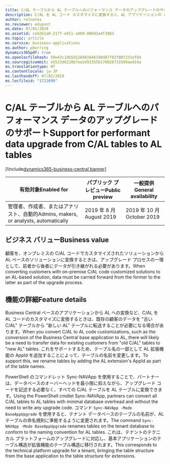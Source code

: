 ```yaml
---
title: C/AL テーブルから AL テーブルへのパフォーマンス データのアップグレードのサポート
description: C/AL を AL コード カスタマイズに変換すると、AL アプリケーションの AppId を含むようにデータ テーブルの名前が変更され、変換されたソリューションでデータを使用できることが保証されます。
author: relnotes
ms.reviewer: edupont
ms.date: 07/01/2019
ms.assetid: ced261a0-2177-e911-a960-000d3a4f3883
ms.topic: article
ms.service: business-applications
ms.author: pborring
dynamics365pdf: true
ms.openlocfilehash: 59e43c1db5d228481646190d87f82f88f231ef84
ms.sourcegitcommit: e5523d6228bfee2d93355b170028731509aed19a
ms.translationtype: HT
ms.contentlocale: ja-JP
ms.lasthandoff: 07/02/2019
ms.locfileid: "1722699"
---
```

# <a name="support-for-performant-data-upgrade-from-cal-tables-to-al-tables"></a><span data-ttu-id="eabf1-103">C/AL テーブルから AL テーブルへのパフォーマンス データのアップグレードのサポート</span><span class="sxs-lookup"><span data-stu-id="eabf1-103">Support for performant data upgrade from C/AL tables to AL tables</span></span>
[!include[dynamics365-business-central banner](../includes/dynamics365-business-central.md)]

| <span data-ttu-id="eabf1-104">有効対象</span><span class="sxs-lookup"><span data-stu-id="eabf1-104">Enabled for</span></span>    |  <span data-ttu-id="eabf1-105">パブリック プレビュー</span><span class="sxs-lookup"><span data-stu-id="eabf1-105">Public preview</span></span> | <span data-ttu-id="eabf1-106">一般提供</span><span class="sxs-lookup"><span data-stu-id="eabf1-106">General availability</span></span> | 
| ---------- | ---------- |---------- |
|<span data-ttu-id="eabf1-107">管理者、作成者、またはアナリスト、自動的</span><span class="sxs-lookup"><span data-stu-id="eabf1-107">Admins, makers, or analysts, automatically</span></span>|<span data-ttu-id="eabf1-108">2019 年 8 月</span><span class="sxs-lookup"><span data-stu-id="eabf1-108">August 2019</span></span>| <span data-ttu-id="eabf1-109">2019 年 10 月</span><span class="sxs-lookup"><span data-stu-id="eabf1-109">October 2019</span></span>|


## <a name="business-value"></a><span data-ttu-id="eabf1-110">ビジネス バリュー</span><span class="sxs-lookup"><span data-stu-id="eabf1-110">Business value</span></span>
<!-- bv start -->
<span data-ttu-id="eabf1-111">顧客を、オンプレミスの C/AL コードでカスタマイズされたソリューションから AL ベースのソリューションに変換するときは、アップグレード プロセスの一環として、前者から後者にデータが引き継がれる必要があります。</span><span class="sxs-lookup"><span data-stu-id="eabf1-111">When converting customers with on-premise C/AL code customized solutions to an AL-based solution, data must be carried forward from the former to the latter as part of the upgrade process.</span></span>
<!-- bv end -->



## <a name="feature-details"></a><span data-ttu-id="eabf1-112">機能の詳細</span><span class="sxs-lookup"><span data-stu-id="eabf1-112">Feature details</span></span>
<!--feature detail start -->
<span data-ttu-id="eabf1-113">Business Central ベースのアプリケーションから AL への変換など、C/AL を AL コードのカスタマイズに変換するときは、既存の顧客のデータを "古い C/AL" テーブルから "新しい AL" テーブルに転送することが必要になる場合があります。</span><span class="sxs-lookup"><span data-stu-id="eabf1-113">When you convert C/AL to AL code customizations, such as the conversion of the Business Central base application to AL, there will likely be a need to transfer data for existing customers from "old C/AL" tables to "new AL" tables.</span></span> <span data-ttu-id="eabf1-114">これをサポートするため、テーブル名の一部として AL 拡張機能の AppId を追加することによって、テーブルの名前を変更します。</span><span class="sxs-lookup"><span data-stu-id="eabf1-114">To support this, we rename tables by adding the AL extension's AppId as part of the table names.</span></span>  

<span data-ttu-id="eabf1-115">PowerShell のコマンドレット Sync-NAVApp を使用することで、パートナーは、データベースのオーバーヘッドを最小限に抑えながら、アップグレード コードを記述する必要なく、すべての C/AL テーブルを AL テーブルに変換できます。</span><span class="sxs-lookup"><span data-stu-id="eabf1-115">Using the PowerShell cmdlet Sync-NAVApp, partners can convert all C/AL tables to AL tables with minimal database overhead and without the need to write any upgrade code.</span></span> <span data-ttu-id="eabf1-116">コマンド `Sync-NAVApp -Mode BaseAppUpgrade` を使用すると、テナント データベースのテーブルの名前が、AL テーブルの命名規則に準拠するように変更されます。</span><span class="sxs-lookup"><span data-stu-id="eabf1-116">The command `Sync-NAVApp -Mode BaseAppUpgrade` renames tables on the tenant database to conform to the naming convention for AL tables.</span></span> <span data-ttu-id="eabf1-117">これは、テナントのテクニカル プラットフォームのアップグレードに対応し、基本アプリケーションのテーブル構造が拡張機能のテーブル構造に移行されます。</span><span class="sxs-lookup"><span data-stu-id="eabf1-117">This corresponds to the technical platform upgrade for a tenant, bringing the table structure from the base application to the table structure for extensions.</span></span>
<!--feature detail end -->










